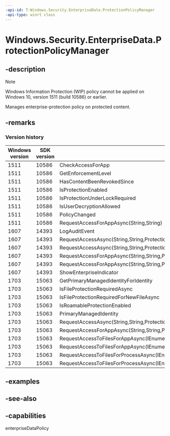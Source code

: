 ```yaml
---
-api-id: T:Windows.Security.EnterpriseData.ProtectionPolicyManager
-api-type: winrt class
---
```


<!-- Class syntax.
public class ProtectionPolicyManager : Windows.Security.EnterpriseData.IProtectionPolicyManager, Windows.Security.EnterpriseData.IProtectionPolicyManager2
-->

# Windows.Security.EnterpriseData.ProtectionPolicyManager

## -description
> [!NOTE]
> Windows Information Protection (WIP) policy cannot be applied on Windows 10, version 1511 (build 10586) or earlier.

Manages enterprise-protection policy on protected content.

## -remarks

### Version history

| Windows version | SDK version | Value added |
| -- | -- | -- |
| 1511 | 10586 | CheckAccessForApp |
| 1511 | 10586 | GetEnforcementLevel |
| 1511 | 10586 | HasContentBeenRevokedSince |
| 1511 | 10586 | IsProtectionEnabled |
| 1511 | 10586 | IsProtectionUnderLockRequired |
| 1511 | 10586 | IsUserDecryptionAllowed |
| 1511 | 10586 | PolicyChanged |
| 1511 | 10586 | RequestAccessForAppAsync(String,String) |
| 1607 | 14393 | LogAuditEvent |
| 1607 | 14393 | RequestAccessAsync(String,String,ProtectionPolicyAuditInfo) |
| 1607 | 14393 | RequestAccessAsync(String,String,ProtectionPolicyAuditInfo,String) |
| 1607 | 14393 | RequestAccessForAppAsync(String,String,ProtectionPolicyAuditInfo) |
| 1607 | 14393 | RequestAccessForAppAsync(String,String,ProtectionPolicyAuditInfo,String) |
| 1607 | 14393 | ShowEnterpriseIndicator |
| 1703 | 15063 | GetPrimaryManagedIdentityForIdentity |
| 1703 | 15063 | IsFileProtectionRequiredAsync |
| 1703 | 15063 | IsFileProtectionRequiredForNewFileAsync |
| 1703 | 15063 | IsRoamableProtectionEnabled |
| 1703 | 15063 | PrimaryManagedIdentity |
| 1703 | 15063 | RequestAccessAsync(String,String,ProtectionPolicyAuditInfo,String,ProtectionPolicyRequestAccessBehavior) |
| 1703 | 15063 | RequestAccessForAppAsync(String,String,ProtectionPolicyAuditInfo,String,ProtectionPolicyRequestAccessBehavior) |
| 1703 | 15063 | RequestAccessToFilesForAppAsync(IEnumerable&lt;IStorageItem&gt;,String,ProtectionPolicyAuditInfo) |
| 1703 | 15063 | RequestAccessToFilesForAppAsync(IEnumerable&lt;IStorageItem&gt;,String,ProtectionPolicyAuditInfo,String,ProtectionPolicyRequestAccessBehavior) |
| 1703 | 15063 | RequestAccessToFilesForProcessAsync(IEnumerable&lt;IStorageItem&gt;,UInt32,ProtectionPolicyAuditInfo) |
| 1703 | 15063 | RequestAccessToFilesForProcessAsync(IEnumerable&lt;IStorageItem&gt;,UInt32,ProtectionPolicyAuditInfo,String,ProtectionPolicyRequestAccessBehavior) |

## -examples

## -see-also


## -capabilities
enterpriseDataPolicy
